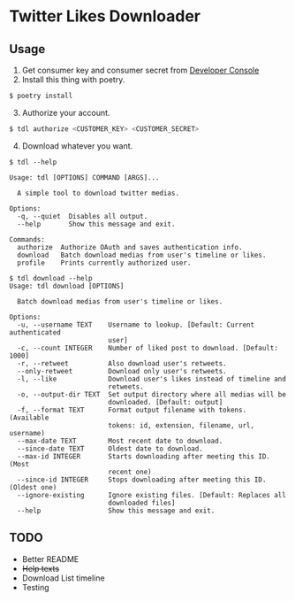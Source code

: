 # Twitter Likes Downloader

## Usage
1. Get consumer key and consumer secret from [Developer Console](http://developer.twitter.com/)
2. Install this thing with poetry.
```bash
$ poetry install
```
3. Authorize your account.
```bash
$ tdl authorize <CUSTOMER_KEY> <CUSTOMER_SECRET>
```
4. Download whatever you want.
```
$ tdl --help

Usage: tdl [OPTIONS] COMMAND [ARGS]...

  A simple tool to download twitter medias.

Options:
  -q, --quiet  Disables all output.
  --help       Show this message and exit.

Commands:
  authorize  Authorize OAuth and saves authentication info.
  download   Batch download medias from user's timeline or likes.
  profile    Prints currently authorized user.
```

```
$ tdl download --help
Usage: tdl download [OPTIONS]

  Batch download medias from user's timeline or likes.

Options:
  -u, --username TEXT    Username to lookup. [Default: Current authenticated
                         user]
  -c, --count INTEGER    Number of liked post to download. [Default: 1000]
  -r, --retweet          Also download user's retweets.
  --only-retweet         Download only user's retweets.
  -l, --like             Download user's likes instead of timeline and
                         retweets.
  -o, --output-dir TEXT  Set output directory where all medias will be
                         downloaded. [Default: output]
  -f, --format TEXT      Format output filename with tokens. (Available
                         tokens: id, extension, filename, url, username)
  --max-date TEXT        Most recent date to download.
  --since-date TEXT      Oldest date to download.
  --max-id INTEGER       Starts downloading after meeting this ID. (Most
                         recent one)
  --since-id INTEGER     Stops downloading after meeting this ID. (Oldest one)
  --ignore-existing      Ignore existing files. [Default: Replaces all
                         downloaded files]
  --help                 Show this message and exit.
```

## TODO
- Better README
- ~~Help texts~~
- Download List timeline
- Testing